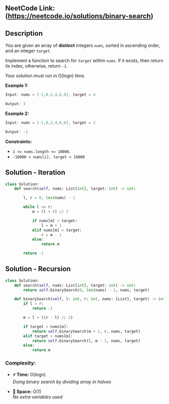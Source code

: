 ## **NeetCode Link:** (https://neetcode.io/solutions/binary-search) 

## **Description**

You are given an array of **distinct** integers `nums`, sorted in ascending order, and an integer `target`.

Implement a function to search for `target` within `nums`. If it exists, then return its index, otherwise, return `-1`.

Your solution must run in O(logn) time.

**Example 1:**

```java
Input: nums = [-1,0,2,4,6,8], target = 4

Output: 3
```


**Example 2:**

```java
Input: nums = [-1,0,2,4,6,8], target = 3

Output: -1
```


**Constraints:**

- `1 <= nums.length <= 10000`.
- `-10000 < nums[i], target < 10000`

## **Solution - Iteration**
```python
class Solution:
    def search(self, nums: List[int], target: int) -> int:

        l, r = 0, len(nums) - 1

        while l <= r:
            m = (l + r) // 2

            if nums[m] < target:
                l = m + 1
            elif nums[m] > target:
                r = m - 1
            else:
                return m

        return -1
```

## **Solution - Recursion**
```python
class Solution:
    def search(self, nums: List[int], target: int) -> int:
        return self.binarySearch(0, len(nums) - 1, nums, target)

    def binarySearch(self, l: int, r: int, nums: [List], target) -> int:
        if l > r:
            return -1

        m = l + ((r - l) // 2)

        if target > nums[m]:
            return self.binarySearch(m + 1, r, nums, target)
        elif target < nums[m]:
            return self.binarySearch(l, m - 1, nums, target)
        else:
            return m
```


### **Complexity:**
- **⚡ Time:** O(logn)  
*Doing binary search by dividing array in halves*  

- **💾 Space:** O(1)  
*No extra variables used*
